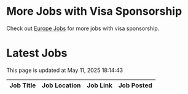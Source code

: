 # More Jobs with Visa Sponsorship

Check out [Europe Jobs](https://github.com/sureshparimi/europejobs#latest-jobs) for more jobs with visa sponsorship.

# Latest Jobs

This page is updated at May 11, 2025 18:14:43

| Job Title | Job Location | Job Link | Job Posted |
| --- | --- | --- | --- |
